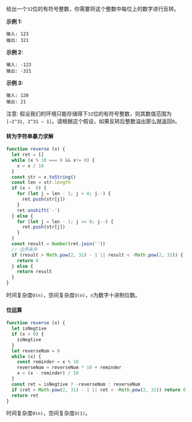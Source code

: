 给出一个`32`位的有符号整数，你需要将这个整数中每位上的数字进行反转。

**示例 1:**
```
输入: 123
输出: 321
```

**示例 2:**
```
输入: -123
输出: -321
```

**示例 3:**
```
输入: 120
输出: 21
```

注意: 假设我们的环境只能存储得下`32`位的有符号整数，则其数值范围为`[−2^31, 2^31 − 1]`。请根据这个假设，如果反转后整数溢出那么就返回`0`。

#### 转为字符串暴力求解
```js
function reverse (x) {
  let ret = []
  while (x % 10 === 0 && x!= 0) {
    x = x / 10
  }
  const str = x.toString()
  const len = str.length
  if (x <  0) {
    for (let j = len - 1; j > 0; j--) {
      ret.push(str[j])
    }
    ret.unshift('-')
  } else {
    for (let j = len - 1; j >= 0; j--) {
      ret.push(str[j])
    }
  }
  const result = Number(ret.join(''))
  // 边界条件
  if (result > Math.pow(2, 31) - 1 || result < -Math.pow(2, 31)) {
    return 0
  } else {
    return result
  }
}
```

时间复杂度`O(n)`，空间复杂度`O(n)`，`n`为数字十进制位数。

#### 位运算
```js
function reverse (x) {
  let isNegtive
  if (x < 0) {
    isNegtive
  }
  let reverseNum = 0
  while (x) {
    const reminder = x % 10
    reverseNum = reverseNum * 10 + reminder
    x = (x - reminder) / 10
  }
  const ret = isNegtive ? -reverseNum : reverseNum
  if (ret > Math.pow(2, 31) - 1 || ret < -Math.pow(2, 31)) return 0
  return ret
}
```

时间复杂度`O(n)`，空间复杂度`O(1)`。
